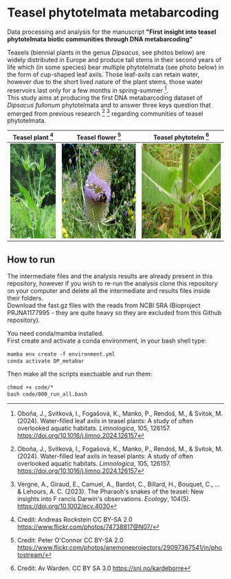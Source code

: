 # Teasel phytotelmata metabarcoding

Data processing and analysis for the manuscript **"First insight into teasel phytotelmata biotic communities through DNA metabarcoding"**  
  
Teasels (biennial plants in the genus *Dipsacus*, see photos below) are widely distributed in Europe and produce tall stems in their second years of life which (in some species) bear multiple phytotelmata (see photo below) in the form of cup-shaped leaf axils. Those leaf-axils can retain water, however due to the short lived nature of the plant stems, those water reservoirs last only for a few months in spring-summer [^1].  
This study aims at producing the first DNA metabarcoding dataset of *Dipsacus fullonum* phytotelmata and to answer three keys question that emerged from previous research [^1] [^2] regarding communities of teasel phytotelmata.  


| Teasel plant  [^3] | Teasel flower [^4] | Teasel phytotelm [^5] |
| ------------- | ------------- | ------------- |
|<img src="images/Image_dipsacus_3.jpg" height ="220">|<img src="images/Image_dipsacus_1.jpg" height ="220">|<img src="images/Image_dipsacus_2.jpg" height ="220">|


## How to run
The intermediate files and the analysis results are already present in this repository, however if you wish to re-run the analysis clone this repository on your computer and delete all the intermediate and results files inside their folders.  
Download the fast.gz files with the reads from NCBI SRA (Bioproject PRJNA1177995 - they are quite heavy so they are excluded from this Github repository).  
  
You need conda/mamba installed.  
First create and activate a conda environment, in your bash shell type:
```
mamba env create -f environment.yml
conda activate DP_metabar
```

Then make all the scripts exectuable and run them:
```
chmod +x code/*
bash code/000_run_all.bash
```


[^1]: Oboňa, J., Svitková, I., Fogašová, K., Manko, P., Rendoš, M., & Svitok, M. (2024). Water-filled leaf axils in teasel plants: A study of often overlooked aquatic habitats. *Limnologica*, 105, 126157. https://doi.org/10.1016/j.limno.2024.126157
[^2]: Vergne, A., Giraud, E., Camuel, A., Bardot, C., Billard, H., Bouquet, C., ... & Lehours, A. C. (2023). The Pharaoh's snakes of the teasel: New insights into F rancis Darwin's observations. *Ecology*, 104(5). https://doi.org/10.1002/ecy.4030
[^3]: Credit: Andreas Rockstein CC BY-SA 2.0 https://www.flickr.com/photos/74738817@N07/  
[^4]: Credit: Peter O'Connor CC BY-SA 2.0 https://www.flickr.com/photos/anemoneprojectors/29097367541/in/photostream/  
[^5]: Credit: Av Warden. CC BY SA 3.0 https://snl.no/kardeborre  